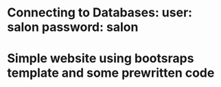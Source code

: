 # Connecting to Databases: user: salon password: salon
# Simple website using bootsraps template and some prewritten code